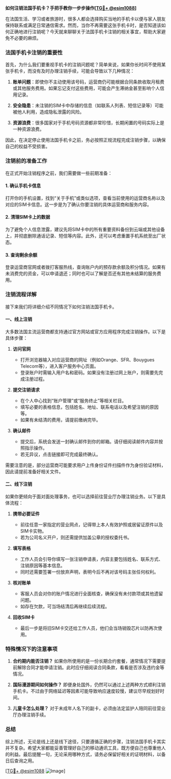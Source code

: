 **如何注销法国手机卡？手把手教你一步步操作[[TG💪+ @esim1088](https://t.me/s/esim1088)]**

在法国生活、学习或者旅游时，很多人都会选择购买当地的手机卡以便与家人朋友保持联系或满足日常通信需求。然而，当你不再需要这张手机卡时，是否知道该如何正确地进行注销呢？今天就来聊聊关于法国手机卡注销的相关事宜，帮助大家避免不必要的麻烦。

### 法国手机卡注销的重要性

首先，为什么我们要重视手机卡的注销问题呢？简单来说，如果你长时间不使用某张手机卡，而没有及时办理注销手续，可能会导致以下几种情况：

1. **账单问题**：即使你不主动使用该号码，运营商仍可能根据合同条款收取月租费或其他服务费用。如果忘记支付这些费用，可能会产生滞纳金甚至影响个人信用记录。
   
2. **安全隐患**：未注销的SIM卡中存储的信息（如联系人列表、短信记录等）可能被他人利用，造成隐私泄露的风险。

3. **资源浪费**：很多国家对于手机号码资源都非常珍惜，长期闲置的号码实际上是一种资源浪费。

因此，在决定停止使用法国手机卡之前，务必按照正规流程完成注销步骤，以确保自己的权益不受损害。

### 注销前的准备工作

在正式开始注销程序之前，我们需要做一些前期准备：

#### 1. 确认手机卡信息
打开你的手机设置，找到“关于手机”或类似选项，查看当前使用的运营商名称以及对应的SIM卡信息。这一步是为了确认你要注销的具体运营商和服务内容。

#### 2. 清理SIM卡上的数据
为了避免个人信息泄露，建议先将SIM卡中的所有重要资料备份到云端或其他设备上，并彻底删除通话记录、短信等内容。此外，还可以考虑重置手机系统至出厂状态。

#### 3. 查询剩余余额
登录运营商官网或者拨打客服热线，查询账户内的预存款余额及积分情况。如果有未消费完的资金，可以申请退还；同时也可以了解是否还有其他未结算的服务费用。

### 注销流程详解

接下来我们将详细介绍不同情况下如何注销法国手机卡。

#### 一、线上注销

大多数法国主流运营商都支持通过官方网站或官方应用程序完成注销操作。以下是具体步骤：

1. **访问官网**
   - 打开浏览器输入对应运营商的网址（例如Orange、SFR、Bouygues Telecom等），进入客户服务中心页面。
   - 登录账户时需输入用户名和密码。如果没有注册过网上账户，则需要先完成注册过程。

2. **提交注销请求**
   - 在个人中心找到“账户管理”或“服务终止”等相关栏目。
   - 填写必要的表格信息，包括姓名、地址、联系电话以及希望注销的原因等。
   - 如果有未结清的费用，请提前缴纳完毕。

3. **确认邮件**
   - 提交后，系统会发送一封确认邮件到你的邮箱。请仔细阅读邮件内容并按照指示操作。
   - 若无异议，点击链接即可完成最终确认。

需要注意的是，部分运营商可能要求用户上传身份证件扫描件作为身份验证材料，因此请提前准备好相关文件。

#### 二、线下注销

如果你更倾向于面对面处理事务，也可以选择前往营业厅办理注销业务。以下是具体流程：

1. **携带必要证件**
   - 前往任意一家指定的营业网点，记得带上本人有效护照或居留证原件以及SIM卡实物。
   - 若为公司名义开户，则还需提供加盖公章的授权委托书。

2. **填写表格**
   - 工作人员会引导你填写一张注销申请表，内容主要包括姓名、联系方式、注销原因等基本信息。
   - 同时还需要签署一份放弃声明，表明今后不再对该号码主张任何权利。

3. **核对账单**
   - 客服人员会对你的账户情况进行全面核查，确保没有未付款项或其他遗留问题。
   - 如存在欠款，可当场结清后再继续后续流程。

4. **回收SIM卡**
   - 最后一步是将旧SIM卡交还给工作人员，他们会当场销毁芯片以防再次使用。

### 特殊情况下的注意事项

1. **合约期内能否注销？**
   如果你所使用的是一份长期合约套餐，通常情况下需要提前解除合同才能申请注销。此时应仔细阅读合同条款，看看是否涉及违约金等情况。

2. **国际漫游期间如何操作？**
   即便身处国外，仍然可以通过上述两种方式顺利注销手机卡。不过由于网络延迟等因素可能导致响应速度较慢，建议尽早规划好时间。

3. **儿童卡怎么处理？**
   对于未成年人名下的副卡，必须由法定监护人陪同前往营业厅办理注销手续。

### 总结

综上所述，无论是线上还是线下途径，只要遵循正确的步骤，注销法国手机卡其实并不复杂。希望大家都能妥善管理好自己的移动通讯工具，既方便自己也尊重他人的利益。最后提醒一句，无论采用哪种方式，请务必保留好相关的证明材料，以备日后查询之用。

[[TG💪+ @esim1088](https://t.me/s/esim1088) ![Image](https://i.postimg.cc/4NQfJmqS/Snipaste-2025-05-13-00-14-12.png)]